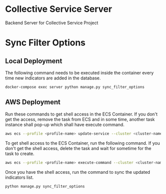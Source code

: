 # Collective Service Server

Backend Server for Collective Service Project

# Sync Filter Options

## Local Deployment

The following command needs to be executed inside the container every time new indicators are added in the database.

`docker-compose exec server python manage.py sync_filter_options`

## AWS Deployment

Run these commands to get shell access in the ECS Container. If you don't get the access, remove the task from ECS and in some time, another task instance shall pop-up which shall have execute command.

```bash
aws ecs --profile <profile-name> update-service --cluster <cluster-name> --task-definition <task-def-name> --enable-execute-command --service <service-name> --desired-count 1
```

To get shell access to the ECS Container, run the following command. If you don't get the shell access, delete the task and wait for sometime for the task to create.

```bash
aws ecs --profile <profile-name> execute-command --cluster <cluster-name> --task <task-id> --container <container-name> --interactive --command "/bin/sh"
```

Once you have the shell access, run the command to sync the updated indicators list.

`python manage.py sync_filter_options`